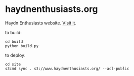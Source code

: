 haydnenthusiasts.org
====================

Haydn Enthusiasts website. [Visit it](http://haydnenthusiasts.org/).

to build:
```
cd build
python build.py
```

to deploy:
```
cd site
s3cmd sync . s3://www.haydnenthusiasts.org/ --acl-public
```
